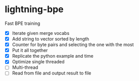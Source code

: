 # lightning-bpe

Fast BPE training

- [x] Iterate given merge vocabs
- [x] Add string to vector sorted by length  
- [x] Counter for byte pairs and selecting the one with the most    
- [x] Put it all together
- [x] Replicate the python example and time
- [x] Optimize single threaded
- [ ] Multi-thread
- [ ] Read from file and output result to file